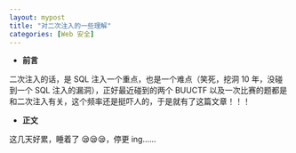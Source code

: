 ```yaml
---
layout: mypost
title: "对二次注入的一些理解"
categories: [Web 安全]
---
```


- **前言**

二次注入的话，是 SQL 注入一个重点，也是一个难点（笑死，挖洞 10 年，没碰到一个 SQL 注入的漏洞），正好最近碰到的两个 BUUCTF 以及一次比赛的题都是和二次注入有关，这个频率还是挺吓人的，于是就有了这篇文章！！！

- **正文**

这几天好累，睡着了 😪😪😪，停更 ing......